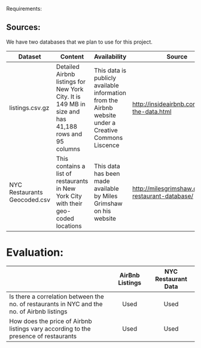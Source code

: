 Requirements:

## Sources:
We have two databases that we plan to use for this project.

| Dataset                      | Content                                                                                              | Availability                                                                                           | Source                                                                                                 |
|------------------------------|------------------------------------------------------------------------------------------------------|--------------------------------------------------------------------------------------------------------|--------------------------------------------------------------------------------------------------------|
| listings.csv.gz              | Detailed Airbnb listings for New York City. It is 149 MB in size and has 41,188 rows and 95 columns  | This data is publicly available information from the Airbnb website under a  Creative Commons Liscence | http://insideairbnb.com/get-the-data.html                 |
| NYC Restaurants Geocoded.csv | This contains a list of restaurants in  New York City with their geo-coded locations                 | This data has been made available by  Miles Grimshaw on his website                                    | http://milesgrimshaw.com/nyc-restaurant-database/ |

# Evaluation:
|                                                                                             | AirBnb Listings | NYC Restaurant Data |
|---------------------------------------------------------------------------------------------|:---------------:|:--------------------:|
| Is there a correlation between the no. of restaurants in NYC and the no. of Airbnb listings |       Used      |                Used |
| How does the price of Airbnb listings vary according to the presence of restaurants         |       Used      |                Used |
